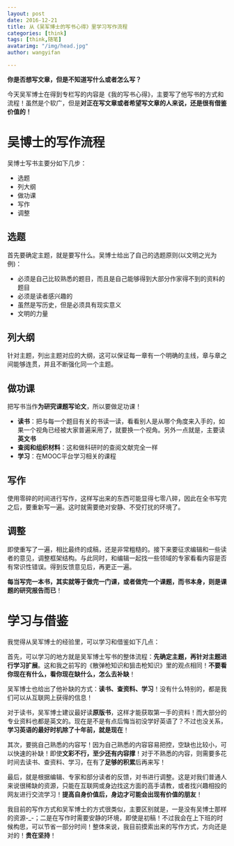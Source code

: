 ```yaml
---
layout: post
date: 2016-12-21
title: 从《吴军博士的写书心得》里学习写作流程
categories: [think]
tags: [think,随笔]
avatarimg: "/img/head.jpg"
author: wangyifan

---
```


**你是否想写文章，但是不知道写什么或者怎么写？**

今天吴军博士在得到专栏写的内容是《我的写书心得》，主要写了他写书的方式和流程！虽然是个软广，但是**对正在写文章或者希望写文章的人来说，还是很有借鉴价值的！**

# 吴博士的写作流程

吴博士写书主要分如下几步：

- 选题
- 列大纲
- 做功课
- 写作
- 调整

## 选题

首先要确定主题，就是要写什么。吴博士给出了自己的选题原则(以文明之光为例)：

- 必须是自己比较熟悉的题目，而且是自己能够得到大部分作家得不到的资料的题目
- 必须是读者感兴趣的
- 虽然是写历史，但是必须具有现实意义
- 文明的力量

## 列大纲

针对主题，列出主题对应的大纲，这可以保证每一章有一个明确的主线，章与章之间能够连贯，并且不断强化同一个主题。

## 做功课

把写书当作**为研究课题写论文**，所以要做足功课！

- **读书**：把与每一个题目有关的书读一读，看看别人是从哪个角度来入手的，如果一个视角已经被大家普遍采用了，就要换一个视角。另外一点就是，主要读**英文书**
- **查阅和组织材料**：这和做科研时的查阅文献完全一样
- **学习**：在MOOC平台学习相关的课程

## 写作

使用零碎的时间进行写作，这样写出来的东西可能显得七零八碎，因此在全书写完之后，要重新写一遍。这时就需要绝对安静、不受打扰的环境了。

## 调整

即使重写了一遍，相比最终的成稿，还是非常粗糙的。接下来要征求编辑和一些读者的意见，调整框架结构。与此同时，和编辑一起找一些领域的专家看看内容是否有常识性错误。得到反馈意见后，再更正一遍。

**每当写完一本书，其实就等于做完一门课，或者做完一个课题，而书本身，则是课题的研究报告而已**！

# 学习与借鉴

我觉得从吴军博士的经验里，可以学习和借鉴如下几点：

首先，可以学习的地方就是吴军博士写书的整体流程：**先确定主题，再针对主题进行学习扩展**。这和我之前写的《散弹枪知识和狙击枪知识》里的观点相同！**不要看你现在有什么，看你现在缺什么，怎么去补缺**！

吴军博士也给出了他补缺的方式：**读书、查资料、学习**！没有什么特别的，都是我们可以从互联网上获得的信息！

对于读书，吴军博士建议最好读**原版书**，这样才能获取第一手的资料！而大部分的专业资料也都是英文的。现在是不是有点后悔当初没学好英语了？不过也没关系，**学习英语的最好时机除了十年前，就是现在**！

其次，要挑自己熟悉的内容写！因为自己熟悉的内容容易把控，空缺也比较小，可以快速的补缺！即使**文彩不行，至少还有内容撑**！对于不熟悉的内容，则需要多花时间去读书、查资料、学习，在有了**足够的积累**后再来写！

最后，就是根据编辑、专家和部分读者的反馈，对书进行调整。这是对我们普通人来说很稀缺的资源，只能在互联网或身边找这方面的高手请教，或者找兴趣相投的网友进行交流学习！**提高自身价值后，身边才可能会出现有价值的朋友**！

我目前的写作方式和吴军博士的方式很类似，主要区别就是，一是没有吴博士那样的资源-\_-；二是在写作时需要安静的环境，即使是初稿！不过我会在上下班的时候构思，可以节省一部分时间！整体来说，我目前摸索出来的写作方式，方向还是对的！**贵在坚持**！
